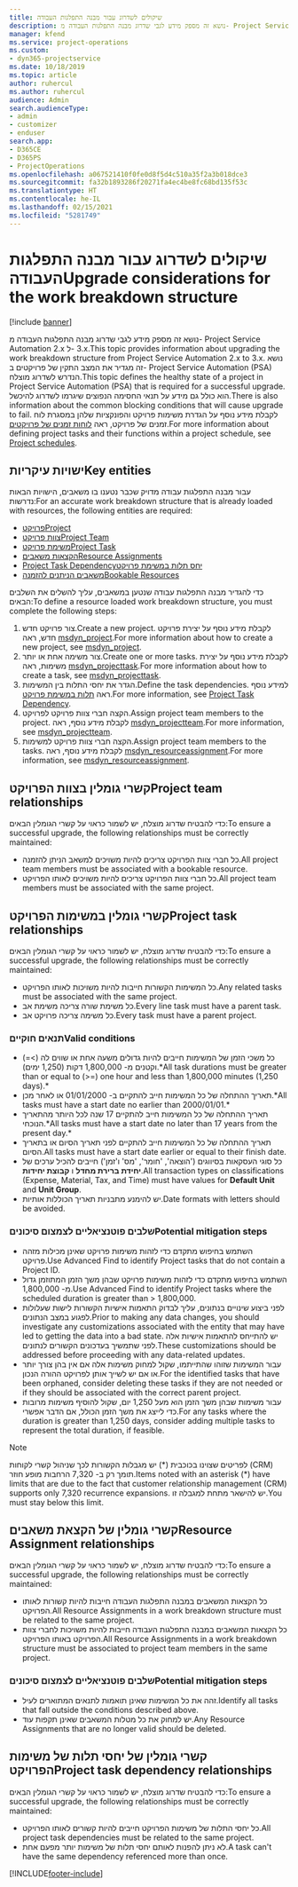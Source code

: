 ```yaml
---
title: שיקולים לשדרוג עבור מבנה התפלגות העבודה
description: נושא זה מספק מידע לגבי שדרוג מבנה התפלגות העבודה מ- Project Service Automation 2.x ל- ‎3.x.
manager: kfend
ms.service: project-operations
ms.custom:
- dyn365-projectservice
ms.date: 10/18/2019
ms.topic: article
author: ruhercul
ms.author: ruhercul
audience: Admin
search.audienceType:
- admin
- customizer
- enduser
search.app:
- D365CE
- D365PS
- ProjectOperations
ms.openlocfilehash: a067521410f0fe0d8f5d4c510a35f2a3b018dce3
ms.sourcegitcommit: fa32b1893286f20271fa4ec4be8fc68bd135f53c
ms.translationtype: HT
ms.contentlocale: he-IL
ms.lasthandoff: 02/15/2021
ms.locfileid: "5281749"
---
```

# <a name="upgrade-considerations-for-the-work-breakdown-structure"></a><span data-ttu-id="8508b-103">שיקולים לשדרוג עבור מבנה התפלגות העבודה</span><span class="sxs-lookup"><span data-stu-id="8508b-103">Upgrade considerations for the work breakdown structure</span></span>

[!include [banner](../includes/psa-now-project-operations.md)]

<span data-ttu-id="8508b-104">נושא זה מספק מידע לגבי שדרוג מבנה התפלגות העבודה מ- Project Service Automation 2.x ל- ‎3.x.</span><span class="sxs-lookup"><span data-stu-id="8508b-104">This topic provides information about upgrading the work breakdown structure from Project Service Automation 2.x to 3.x.</span></span> <span data-ttu-id="8508b-105">נושא זה מגדיר את המצב התקין של פרויקטים ב- Project Service Automation ‏(PSA) הנדרש לשדרוג מוצלח.</span><span class="sxs-lookup"><span data-stu-id="8508b-105">This topic defines the healthy state of a project in Project Service Automation (PSA) that is required for a successful upgrade.</span></span> <span data-ttu-id="8508b-106">הוא כולל גם מידע על תנאי החסימה הנפוצים שיגרמו לשדרוג להיכשל.</span><span class="sxs-lookup"><span data-stu-id="8508b-106">There is also information about the common blocking conditions that will cause upgrade to fail.</span></span> <span data-ttu-id="8508b-107">לקבלת מידע נוסף על הגדרת משימות פרויקט והפונקציות שלהן במסגרת לוח זמנים של פרויקט, ראה [לוחות זמנים של פרויקטים](project-creating.md).</span><span class="sxs-lookup"><span data-stu-id="8508b-107">For more information about defining project tasks and their functions within a project schedule, see [Project schedules](project-creating.md).</span></span>

## <a name="key-entities"></a><span data-ttu-id="8508b-108">ישויות עיקריות</span><span class="sxs-lookup"><span data-stu-id="8508b-108">Key entities</span></span>
<span data-ttu-id="8508b-109">עבור מבנה התפלגות עבודה מדויק שכבר נטענו בו משאבים, הישויות הבאות נדרשות:</span><span class="sxs-lookup"><span data-stu-id="8508b-109">For an accurate work breakdown structure that is already loaded with resources, the following entities are required:</span></span>

- [<span data-ttu-id="8508b-110">פרויקט</span><span class="sxs-lookup"><span data-stu-id="8508b-110">Project</span></span>](https://docs.microsoft.com/dynamics365/customerengagement/on-premises/developer/entities/msdyn_project)
- [<span data-ttu-id="8508b-111">צוות פרויקט</span><span class="sxs-lookup"><span data-stu-id="8508b-111">Project Team</span></span>](https://docs.microsoft.com/dynamics365/customerengagement/on-premises/developer/entities/msdyn_projectteam)
- [<span data-ttu-id="8508b-112">משימת פרויקט</span><span class="sxs-lookup"><span data-stu-id="8508b-112">Project Task</span></span>](https://docs.microsoft.com/dynamics365/customerengagement/on-premises/developer/entities/msdyn_projecttask)
- [<span data-ttu-id="8508b-113">הקצאות משאבים</span><span class="sxs-lookup"><span data-stu-id="8508b-113">Resource Assignments</span></span>](https://docs.microsoft.com/dynamics365/customerengagement/on-premises/developer/entities/msdyn_resourceassignment)
- [<span data-ttu-id="8508b-114">‏‫יחס תלות במשימת פרויקט</span><span class="sxs-lookup"><span data-stu-id="8508b-114">Project Task Dependency</span></span>](https://docs.microsoft.com/dynamics365/customerengagement/on-premises/developer/entities/msdyn_projecttaskdependency)
- [<span data-ttu-id="8508b-115">משאבים הניתנים להזמנה</span><span class="sxs-lookup"><span data-stu-id="8508b-115">Bookable Resources</span></span>](https://docs.microsoft.com/dynamics365/customerengagement/on-premises/developer/entities/bookableresource)

<span data-ttu-id="8508b-116">כדי להגדיר מבנה התפלגות עבודה שנטען במשאבים, עליך להשלים את השלבים הבאים:</span><span class="sxs-lookup"><span data-stu-id="8508b-116">To define a resource loaded work breakdown structure, you must complete the following steps:</span></span>

1. <span data-ttu-id="8508b-117">צור פרויקט חדש.</span><span class="sxs-lookup"><span data-stu-id="8508b-117">Create a new project.</span></span> <span data-ttu-id="8508b-118">לקבלת מידע נוסף על יצירת פרויקט חדש, ראה [msdyn_project](https://docs.microsoft.com/dynamics365/customerengagement/on-premises/developer/entities/msdyn_project).</span><span class="sxs-lookup"><span data-stu-id="8508b-118">For more information about how to create a new project, see [msdyn_project](https://docs.microsoft.com/dynamics365/customerengagement/on-premises/developer/entities/msdyn_project).</span></span>
2. <span data-ttu-id="8508b-119">צור משימה אחת או יותר.</span><span class="sxs-lookup"><span data-stu-id="8508b-119">Create one or more tasks.</span></span> <span data-ttu-id="8508b-120">לקבלת מידע נוסף על יצירת משימות, ראה [msdyn_projecttask](https://docs.microsoft.com/dynamics365/customerengagement/on-premises/developer/entities/msdyn_projecttask).</span><span class="sxs-lookup"><span data-stu-id="8508b-120">For more information about how to create a task, see [msdyn_projecttask](https://docs.microsoft.com/dynamics365/customerengagement/on-premises/developer/entities/msdyn_projecttask).</span></span>
3. <span data-ttu-id="8508b-121">הגדר את יחסי התלות בין המשימות.</span><span class="sxs-lookup"><span data-stu-id="8508b-121">Define the task dependencies.</span></span> <span data-ttu-id="8508b-122">למידע נוסף ראה [תלות במשימת פרויקט](https://docs.microsoft.com/dynamics365/customerengagement/on-premises/developer/entities/msdyn_projecttaskdependency).</span><span class="sxs-lookup"><span data-stu-id="8508b-122">For more information, see [Project Task Dependency](https://docs.microsoft.com/dynamics365/customerengagement/on-premises/developer/entities/msdyn_projecttaskdependency).</span></span>
4. <span data-ttu-id="8508b-123">הקצה חברי צוות פרויקט לפרויקט.</span><span class="sxs-lookup"><span data-stu-id="8508b-123">Assign project team members to the project.</span></span> <span data-ttu-id="8508b-124">לקבלת מידע נוסף, ראה [msdyn_projectteam](https://docs.microsoft.com/dynamics365/customerengagement/on-premises/developer/entities/msdyn_projectteam).</span><span class="sxs-lookup"><span data-stu-id="8508b-124">For more information, see [msdyn_projectteam](https://docs.microsoft.com/dynamics365/customerengagement/on-premises/developer/entities/msdyn_projectteam).</span></span>
5. <span data-ttu-id="8508b-125">הקצה חברי צוות פרויקט למשימות.</span><span class="sxs-lookup"><span data-stu-id="8508b-125">Assign project team members to the tasks.</span></span> <span data-ttu-id="8508b-126">לקבלת מידע נוסף, ראה [msdyn_resourceassignment](https://docs.microsoft.com/dynamics365/customerengagement/on-premises/developer/entities/msdyn_resourceassignment).</span><span class="sxs-lookup"><span data-stu-id="8508b-126">For more information, see [msdyn_resourceassignment](https://docs.microsoft.com/dynamics365/customerengagement/on-premises/developer/entities/msdyn_resourceassignment).</span></span>

## <a name="project-team-relationships"></a><span data-ttu-id="8508b-127">קשרי גומלין בצוות הפרויקט</span><span class="sxs-lookup"><span data-stu-id="8508b-127">Project team relationships</span></span>

<span data-ttu-id="8508b-128">כדי להבטיח שדרוג מוצלח, יש לשמור כראוי על קשרי הגומלין הבאים:</span><span class="sxs-lookup"><span data-stu-id="8508b-128">To ensure a successful upgrade, the following relationships must be correctly maintained:</span></span>
- <span data-ttu-id="8508b-129">כל חברי צוות הפרויקט צריכים להיות משויכים למשאב הניתן להזמנה.</span><span class="sxs-lookup"><span data-stu-id="8508b-129">All project team members must be associated with a bookable resource.</span></span>
- <span data-ttu-id="8508b-130">כל חברי צוות הפרויקט צריכים להיות משויכים לאותו הפרויקט.</span><span class="sxs-lookup"><span data-stu-id="8508b-130">All project team members must be associated with the same project.</span></span> 

## <a name="project-task-relationships"></a><span data-ttu-id="8508b-131">קשרי גומלין במשימות הפרויקט</span><span class="sxs-lookup"><span data-stu-id="8508b-131">Project task relationships</span></span>
<span data-ttu-id="8508b-132">כדי להבטיח שדרוג מוצלח, יש לשמור כראוי על קשרי הגומלין הבאים:</span><span class="sxs-lookup"><span data-stu-id="8508b-132">To ensure a successful upgrade, the following relationships must be correctly maintained:</span></span>

- <span data-ttu-id="8508b-133">כל המשימות הקשורות חייבות להיות משויכות לאותו הפרויקט.</span><span class="sxs-lookup"><span data-stu-id="8508b-133">Any related tasks must be associated with the same project.</span></span>
- <span data-ttu-id="8508b-134">כל משימת שורה צריכה משימת אב.</span><span class="sxs-lookup"><span data-stu-id="8508b-134">Every line task must have a parent task.</span></span>
- <span data-ttu-id="8508b-135">כל משימה צריכה פרויקט אב.</span><span class="sxs-lookup"><span data-stu-id="8508b-135">Every task must have a parent project.</span></span>

### <a name="valid-conditions"></a><span data-ttu-id="8508b-136">תנאים חוקיים</span><span class="sxs-lookup"><span data-stu-id="8508b-136">Valid conditions</span></span>

- <span data-ttu-id="8508b-137">כל משכי הזמן של המשימות חייבים להיות גדולים משעה אחת או שווים לה (>=) וקטנים מ- 1,800,000 דקות (1,250 ימים).\*</span><span class="sxs-lookup"><span data-stu-id="8508b-137">All task durations must be greater than or equal to (>=) one hour and less than 1,800,000 minutes (1,250 days).\*</span></span>
- <span data-ttu-id="8508b-138">תאריך ההתחלה של כל המשימות חייב להתקיים ב- 01/01/2000 או לאחר מכן.\*</span><span class="sxs-lookup"><span data-stu-id="8508b-138">All tasks must have a start date no earlier than 2000/01/01.\*</span></span>
- <span data-ttu-id="8508b-139">תאריך ההתחלה של כל המשימות חייב להתקיים 17 שנה לכל היותר מהתאריך הנוכחי.\*</span><span class="sxs-lookup"><span data-stu-id="8508b-139">All tasks must have a start date no later than 17 years from the present day.\*</span></span>
- <span data-ttu-id="8508b-140">תאריך ההתחלה של כל המשימות חייב להתקיים לפני תאריך הסיום או בתאריך הסיום.</span><span class="sxs-lookup"><span data-stu-id="8508b-140">All tasks must have a start date earlier or equal to their finish date.</span></span>
- <span data-ttu-id="8508b-141">כל סוגי העסקאות בסיווגים ('הוצאה', 'חומר', 'מס' ו'זמן') חייבים להכיל ערכים של **יחידת ברירת מחדל** ו **קבוצת יחידות**.</span><span class="sxs-lookup"><span data-stu-id="8508b-141">All transaction types on classifications (Expense, Material, Tax, and Time) must have values for **Default Unit** and **Unit Group**.</span></span>
- <span data-ttu-id="8508b-142">יש להימנע מתבניות תאריך הכוללות אותיות.</span><span class="sxs-lookup"><span data-stu-id="8508b-142">Date formats with letters should be avoided.</span></span>

### <a name="potential-mitigation-steps"></a><span data-ttu-id="8508b-143">שלבים פוטנציאליים לצמצום סיכונים</span><span class="sxs-lookup"><span data-stu-id="8508b-143">Potential mitigation steps</span></span>
- <span data-ttu-id="8508b-144">השתמש בחיפוש מתקדם כדי לזהות משימות פרויקט שאינן מכילות מזהה פרויקט.</span><span class="sxs-lookup"><span data-stu-id="8508b-144">Use Advanced Find to identify Project tasks that do not contain a Project ID.</span></span>
- <span data-ttu-id="8508b-145">השתמש בחיפוש מתקדם כדי לזהות משימות פרויקט שבהן משך הזמן המתוזמן גדול מ- 1,800,000.</span><span class="sxs-lookup"><span data-stu-id="8508b-145">Use Advanced Find to identify Project tasks where the scheduled duration is greater than > 1,800,000.</span></span>
- <span data-ttu-id="8508b-146">לפני ביצוע שינויים בנתונים, עליך לבדוק התאמות אישיות הקשורות לישות שעלולות לפגוע במצב הנתונים.</span><span class="sxs-lookup"><span data-stu-id="8508b-146">Prior to making any data changes, you should investigate any customizations associated with the entity that may have led to getting the data into a bad state.</span></span> <span data-ttu-id="8508b-147">יש להתייחס להתאמות אישיות אלה לפני שתמשיך בעדכונים הקשורים לנתונים.</span><span class="sxs-lookup"><span data-stu-id="8508b-147">These customizations should be addressed before proceeding with any data-related updates.</span></span>
- <span data-ttu-id="8508b-148">עבור המשימות שזוהו שהתייתמו, שקול למחוק משימות אלה אם אין בהן צורך יותר או אם יש לשייך אותן לפרויקט ההורה הנכון.</span><span class="sxs-lookup"><span data-stu-id="8508b-148">For the identified tasks that have been orphaned, consider deleting these tasks if they are not needed or if they should be associated with the correct parent project.</span></span>
- <span data-ttu-id="8508b-149">עבור משימות שבהן משך הזמן הוא מעל 1,250 יום, שקול להוסיף משימות מרובות כדי לייצג את משך הזמן הכולל, אם הדבר אפשרי.</span><span class="sxs-lookup"><span data-stu-id="8508b-149">For any tasks where the duration is greater than 1,250 days, consider adding multiple tasks to represent the total duration, if feasible.</span></span>

> [!NOTE]
> <span data-ttu-id="8508b-150">לפריטים שצוינו בכוכבית (\*) יש מגבלות הקשורות לכך שניהול קשרי לקוחות (CRM) תומך רק ב- 7,320 הרחבות מופע חוזר.</span><span class="sxs-lookup"><span data-stu-id="8508b-150">Items noted with an asterisk (\*) have limits that are due to the fact that customer relationship management (CRM) supports only 7,320 recurrence expansions.</span></span> <span data-ttu-id="8508b-151">יש להישאר מתחת למגבלה זו.</span><span class="sxs-lookup"><span data-stu-id="8508b-151">You must stay below this limit.</span></span>

## <a name="resource-assignment-relationships"></a><span data-ttu-id="8508b-152">קשרי גומלין של הקצאת משאבים</span><span class="sxs-lookup"><span data-stu-id="8508b-152">Resource Assignment relationships</span></span>
<span data-ttu-id="8508b-153">כדי להבטיח שדרוג מוצלח, יש לשמור כראוי על קשרי הגומלין הבאים:</span><span class="sxs-lookup"><span data-stu-id="8508b-153">To ensure a successful upgrade, the following relationships must be correctly maintained:</span></span>

- <span data-ttu-id="8508b-154">כל הקצאות המשאבים במבנה התפלגות העבודה חייבות להיות קשורות לאותו הפרויקט.</span><span class="sxs-lookup"><span data-stu-id="8508b-154">All Resource Assignments in a work breakdown structure must be related to the same project.</span></span>
- <span data-ttu-id="8508b-155">כל הקצאות המשאבים במבנה התפלגות העבודה חייבות להיות משויכות לחברי צוות הפרויקט באותו הפרויקט.</span><span class="sxs-lookup"><span data-stu-id="8508b-155">All Resource Assignments in a work breakdown structure must be associated to project team members in the same project.</span></span>

### <a name="potential-mitigation-steps"></a><span data-ttu-id="8508b-156">שלבים פוטנציאליים לצמצום סיכונים</span><span class="sxs-lookup"><span data-stu-id="8508b-156">Potential mitigation steps</span></span>
- <span data-ttu-id="8508b-157">זהה את כל המשימות שאינן תואמות לתנאים המתוארים לעיל.</span><span class="sxs-lookup"><span data-stu-id="8508b-157">Identify all tasks that fall outside the conditions described above.</span></span>  
- <span data-ttu-id="8508b-158">יש למחוק את כל מטלות המשאבים שאינן תקפות עוד.</span><span class="sxs-lookup"><span data-stu-id="8508b-158">Any Resource Assignments that are no longer valid should be deleted.</span></span>

## <a name="project-task-dependency-relationships"></a><span data-ttu-id="8508b-159">קשרי גומלין של יחסי תלות של משימות הפרויקט</span><span class="sxs-lookup"><span data-stu-id="8508b-159">Project task dependency relationships</span></span>
<span data-ttu-id="8508b-160">כדי להבטיח שדרוג מוצלח, יש לשמור כראוי על קשרי הגומלין הבאים:</span><span class="sxs-lookup"><span data-stu-id="8508b-160">To ensure a successful upgrade, the following relationships must be correctly maintained:</span></span>

- <span data-ttu-id="8508b-161">כל יחסי התלות של משימות הפרויקט חייבים להיות קשורים לאותו הפרויקט.</span><span class="sxs-lookup"><span data-stu-id="8508b-161">All project task dependencies must be related to the same project.</span></span>
- <span data-ttu-id="8508b-162">לא ניתן להפנות לאותם יחסי תלות של משימות יותר מפעם אחת.</span><span class="sxs-lookup"><span data-stu-id="8508b-162">A task can't have the same dependency referenced more than once.</span></span>


[!INCLUDE[footer-include](../includes/footer-banner.md)]